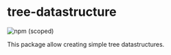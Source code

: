 # tree-datastructure

![npm (scoped)](https://img.shields.io/npm/v/@coutcout/tree-datastructure.svg?style=flat-square)

This package allow creating simple tree datastructures.

